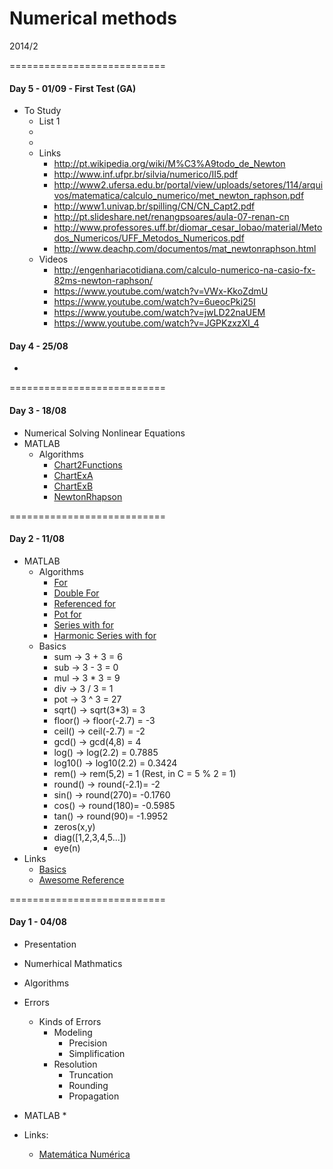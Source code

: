 Numerical methods
===========================

2014/2

===========================

#### Day 5 - 01/09 - First Test (GA)

* To Study
  * List 1
  * 
  *
  * Links
    * http://pt.wikipedia.org/wiki/M%C3%A9todo_de_Newton
    * http://www.inf.ufpr.br/silvia/numerico/II5.pdf
    * http://www2.ufersa.edu.br/portal/view/uploads/setores/114/arquivos/matematica/calculo_numerico/met_newton_raphson.pdf
    * http://www1.univap.br/spilling/CN/CN_Capt2.pdf
    * http://pt.slideshare.net/renangpsoares/aula-07-renan-cn
    * http://www.professores.uff.br/diomar_cesar_lobao/material/Metodos_Numericos/UFF_Metodos_Numericos.pdf
    * http://www.deachp.com/documentos/mat_newtonraphson.html
  * Videos
    * http://engenhariacotidiana.com/calculo-numerico-na-casio-fx-82ms-newton-raphson/
    * https://www.youtube.com/watch?v=VWx-KkoZdmU
    * https://www.youtube.com/watch?v=6ueocPki25I
    * https://www.youtube.com/watch?v=jwLD22naUEM
    * https://www.youtube.com/watch?v=JGPKzxzXI_4

#### Day 4 - 25/08
* 
  


===========================

#### Day 3 - 18/08
* Numerical Solving Nonlinear Equations
* MATLAB
   * Algorithms
      *  [Chart2Functions](https://github.com/marceloboeira/eng-class-numerical-methods/blob/master/day-03/chart2functions.m)
      *  [ChartExA](https://github.com/marceloboeira/eng-class-numerical-methods/blob/master/day-03/chartExA.m)
      *  [ChartExB](https://github.com/marceloboeira/eng-class-numerical-methods/blob/master/day-03/chartExB.m)
      *  [NewtonRhapson](https://github.com/marceloboeira/eng-class-numerical-methods/blob/master/day-03/NewtonRaphson.m)  
      

===========================



#### Day 2 - 11/08
* MATLAB 
    * Algorithms
        * [For](https://github.com/marceloboeira/eng-class-numerical-methods/blob/master/day-02/for.m)
        * [Double For](https://github.com/marceloboeira/eng-class-numerical-methods/blob/master/day-02/for2.m)
        * [Referenced for](https://github.com/marceloboeira/eng-class-numerical-methods/blob/master/day-02/for3.m)
        * [Pot for](https://github.com/marceloboeira/eng-class-numerical-methods/blob/master/day-02/for4.m)
        * [Series with for](https://github.com/marceloboeira/eng-class-numerical-methods/blob/master/day-02/for5.m)
        * [Harmonic Series with for](https://github.com/marceloboeira/eng-class-numerical-methods/blob/master/day-02/for6.m)
    * Basics
        * sum -> 3 + 3 = 6
        * sub -> 3 - 3 = 0
        * mul -> 3 * 3 = 9
        * div -> 3 / 3 = 1
        * pot -> 3 ^ 3 = 27 
        * sqrt() -> sqrt(3*3) = 3
        * floor() -> floor(-2.7) = -3
        * ceil() -> ceil(-2.7) = -2
        * gcd() -> gcd(4,8) = 4
        * log() -> log(2.2) = 0.7885
        * log10() -> log10(2.2) = 0.3424
        * rem() -> rem(5,2) = 1 (Rest, in C = 5 % 2 = 1)
        * round() -> round(-2.1)= -2
        * sin() -> round(270)= -0.1760
        * cos() -> round(180)= -0.5985
        * tan() -> round(90)= -1.9952
        * zeros(x,y)
        * diag([1,2,3,4,5...])
        * eye(n)
* Links
    * [Basics](https://moodle.up.pt/pluginfile.php/18561/mod_resource/content/2/Matlab/Funcoes4.pdf)
    * [Awesome Reference](http://www1.univap.br/spilling/CN/apostila4.pdf)

===========================

#### Day 1 - 04/08
* Presentation
* Numerhical Mathmatics
* Algorithms
* Errors
  * Kinds of Errors
    * Modeling
      * Precision
      * Simplification
    * Resolution
      * Truncation
      * Rounding
      * Propagation
  
* MATLAB
  * 
* Links:
  * [Matemática Numérica](http://www.das.ufsc.br/~camponog/Disciplinas/DAS-5103/Slides/l1-intro.pdf)




